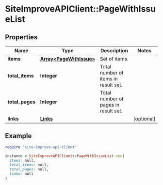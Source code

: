 # SiteImproveAPIClient::PageWithIssueList

## Properties

| Name | Type | Description | Notes |
| ---- | ---- | ----------- | ----- |
| **items** | [**Array&lt;PageWithIssue&gt;**](PageWithIssue.md) | Set of items. |  |
| **total_items** | **Integer** | Total number of items in result set. |  |
| **total_pages** | **Integer** | Total number of pages in result set. |  |
| **links** | [**Links**](Links.md) |  | [optional] |

## Example

```ruby
require 'site-improve-api-client'

instance = SiteImproveAPIClient::PageWithIssueList.new(
  items: null,
  total_items: null,
  total_pages: null,
  links: null
)
```

